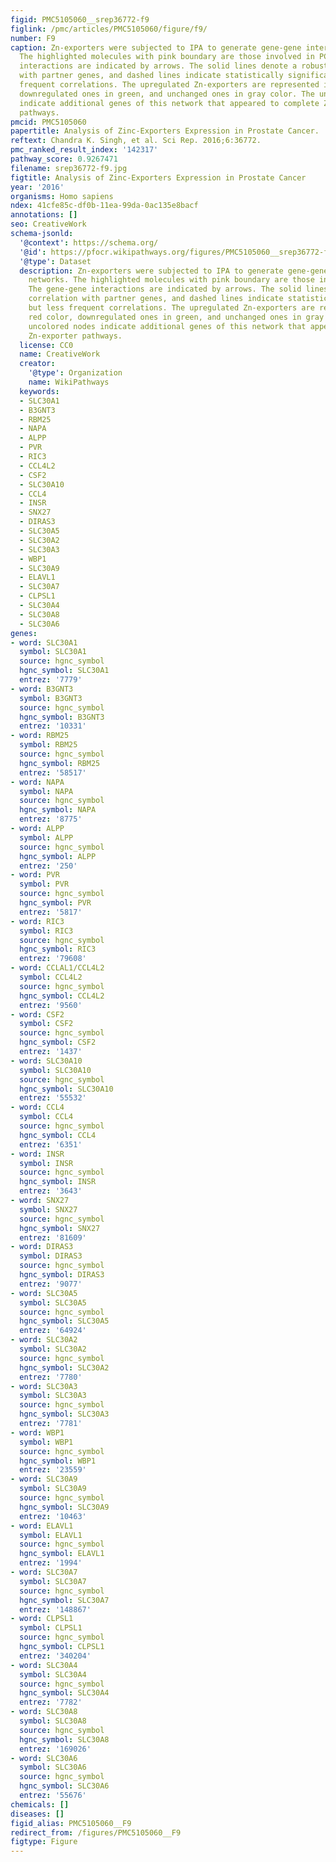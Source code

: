 ```yaml
---
figid: PMC5105060__srep36772-f9
figlink: /pmc/articles/PMC5105060/figure/f9/
number: F9
caption: Zn-exporters were subjected to IPA to generate gene-gene interaction networks.
  The highlighted molecules with pink boundary are those involved in PCa. The gene-gene
  interactions are indicated by arrows. The solid lines denote a robust correlation
  with partner genes, and dashed lines indicate statistically significant but less
  frequent correlations. The upregulated Zn-exporters are represented in red color,
  downregulated ones in green, and unchanged ones in gray color. The uncolored nodes
  indicate additional genes of this network that appeared to complete Zn-exporter
  pathways.
pmcid: PMC5105060
papertitle: Analysis of Zinc-Exporters Expression in Prostate Cancer.
reftext: Chandra K. Singh, et al. Sci Rep. 2016;6:36772.
pmc_ranked_result_index: '142317'
pathway_score: 0.9267471
filename: srep36772-f9.jpg
figtitle: Analysis of Zinc-Exporters Expression in Prostate Cancer
year: '2016'
organisms: Homo sapiens
ndex: 41cfe85c-df0b-11ea-99da-0ac135e8bacf
annotations: []
seo: CreativeWork
schema-jsonld:
  '@context': https://schema.org/
  '@id': https://pfocr.wikipathways.org/figures/PMC5105060__srep36772-f9.html
  '@type': Dataset
  description: Zn-exporters were subjected to IPA to generate gene-gene interaction
    networks. The highlighted molecules with pink boundary are those involved in PCa.
    The gene-gene interactions are indicated by arrows. The solid lines denote a robust
    correlation with partner genes, and dashed lines indicate statistically significant
    but less frequent correlations. The upregulated Zn-exporters are represented in
    red color, downregulated ones in green, and unchanged ones in gray color. The
    uncolored nodes indicate additional genes of this network that appeared to complete
    Zn-exporter pathways.
  license: CC0
  name: CreativeWork
  creator:
    '@type': Organization
    name: WikiPathways
  keywords:
  - SLC30A1
  - B3GNT3
  - RBM25
  - NAPA
  - ALPP
  - PVR
  - RIC3
  - CCL4L2
  - CSF2
  - SLC30A10
  - CCL4
  - INSR
  - SNX27
  - DIRAS3
  - SLC30A5
  - SLC30A2
  - SLC30A3
  - WBP1
  - SLC30A9
  - ELAVL1
  - SLC30A7
  - CLPSL1
  - SLC30A4
  - SLC30A8
  - SLC30A6
genes:
- word: SLC30A1
  symbol: SLC30A1
  source: hgnc_symbol
  hgnc_symbol: SLC30A1
  entrez: '7779'
- word: B3GNT3
  symbol: B3GNT3
  source: hgnc_symbol
  hgnc_symbol: B3GNT3
  entrez: '10331'
- word: RBM25
  symbol: RBM25
  source: hgnc_symbol
  hgnc_symbol: RBM25
  entrez: '58517'
- word: NAPA
  symbol: NAPA
  source: hgnc_symbol
  hgnc_symbol: NAPA
  entrez: '8775'
- word: ALPP
  symbol: ALPP
  source: hgnc_symbol
  hgnc_symbol: ALPP
  entrez: '250'
- word: PVR
  symbol: PVR
  source: hgnc_symbol
  hgnc_symbol: PVR
  entrez: '5817'
- word: RIC3
  symbol: RIC3
  source: hgnc_symbol
  hgnc_symbol: RIC3
  entrez: '79608'
- word: CCLAL1/CCL4L2
  symbol: CCL4L2
  source: hgnc_symbol
  hgnc_symbol: CCL4L2
  entrez: '9560'
- word: CSF2
  symbol: CSF2
  source: hgnc_symbol
  hgnc_symbol: CSF2
  entrez: '1437'
- word: SLC30A10
  symbol: SLC30A10
  source: hgnc_symbol
  hgnc_symbol: SLC30A10
  entrez: '55532'
- word: CCL4
  symbol: CCL4
  source: hgnc_symbol
  hgnc_symbol: CCL4
  entrez: '6351'
- word: INSR
  symbol: INSR
  source: hgnc_symbol
  hgnc_symbol: INSR
  entrez: '3643'
- word: SNX27
  symbol: SNX27
  source: hgnc_symbol
  hgnc_symbol: SNX27
  entrez: '81609'
- word: DIRAS3
  symbol: DIRAS3
  source: hgnc_symbol
  hgnc_symbol: DIRAS3
  entrez: '9077'
- word: SLC30A5
  symbol: SLC30A5
  source: hgnc_symbol
  hgnc_symbol: SLC30A5
  entrez: '64924'
- word: SLC30A2
  symbol: SLC30A2
  source: hgnc_symbol
  hgnc_symbol: SLC30A2
  entrez: '7780'
- word: SLC30A3
  symbol: SLC30A3
  source: hgnc_symbol
  hgnc_symbol: SLC30A3
  entrez: '7781'
- word: WBP1
  symbol: WBP1
  source: hgnc_symbol
  hgnc_symbol: WBP1
  entrez: '23559'
- word: SLC30A9
  symbol: SLC30A9
  source: hgnc_symbol
  hgnc_symbol: SLC30A9
  entrez: '10463'
- word: ELAVL1
  symbol: ELAVL1
  source: hgnc_symbol
  hgnc_symbol: ELAVL1
  entrez: '1994'
- word: SLC30A7
  symbol: SLC30A7
  source: hgnc_symbol
  hgnc_symbol: SLC30A7
  entrez: '148867'
- word: CLPSL1
  symbol: CLPSL1
  source: hgnc_symbol
  hgnc_symbol: CLPSL1
  entrez: '340204'
- word: SLC30A4
  symbol: SLC30A4
  source: hgnc_symbol
  hgnc_symbol: SLC30A4
  entrez: '7782'
- word: SLC30A8
  symbol: SLC30A8
  source: hgnc_symbol
  hgnc_symbol: SLC30A8
  entrez: '169026'
- word: SLC30A6
  symbol: SLC30A6
  source: hgnc_symbol
  hgnc_symbol: SLC30A6
  entrez: '55676'
chemicals: []
diseases: []
figid_alias: PMC5105060__F9
redirect_from: /figures/PMC5105060__F9
figtype: Figure
---
```

